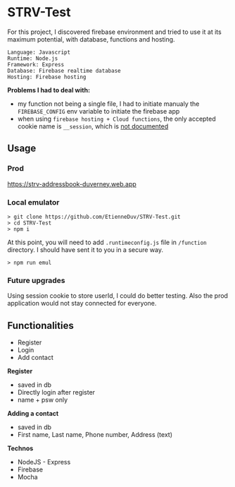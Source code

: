 # STRV-Test

For this project, I discovered firebase environment and tried to use it at its maximum potential, with database, functions and hosting. 

```
Language: Javascript
Runtime: Node.js
Framework: Express 
Database: Firebase realtime database
Hosting: Firebase hosting
```

**Problems I had to deal with:**

- my function not being a single file, I had to initiate manualy the `FIREBASE_CONFIG` env variable to initiate the firebase app
- when using `firebase hosting + Cloud functions`, the only accepted cookie name is `__session`, which is [not documented](https://stackoverflow.com/a/44935288/13566406) 

## Usage

### Prod

https://strv-addressbook-duverney.web.app

### Local emulator

```
> git clone https://github.com/EtienneDuv/STRV-Test.git 
> cd STRV-Test
> npm i
```

At this point, you will need to add `.runtimeconfig.js` file in `/function` directory.
I should have sent it to you in a secure way.

```
> npm run emul
```

### Future upgrades

Using session cookie to store userId, I could do better testing.
Also the prod application would not stay connected for everyone.

## Functionalities

- Register
- Login 
- Add contact

**Register**

- saved in db
- Directly login after register
- name + psw only

**Adding a contact**

- saved in db
- First name, Last name, Phone number, Address (text)

**Technos**

- NodeJS - Express
- Firebase
- Mocha
